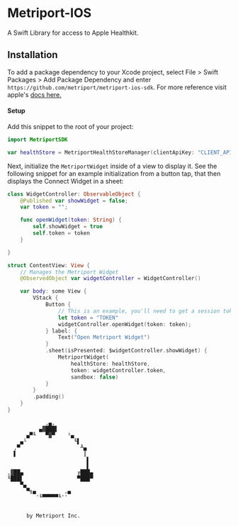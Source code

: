 # Metriport-IOS

A Swift Library for access to Apple Healthkit.

## Installation

To add a package dependency to your Xcode project, select File > Swift Packages > Add Package Dependency and enter `https://github.com/metriport/metriport-ios-sdk`. For more reference visit apple's [docs here.](https://developer.apple.com/documentation/xcode/adding-package-dependencies-to-your-app)

#### Setup

Add this snippet to the root of your project:

```swift
import MetriportSDK

var healthStore = MetriportHealthStoreManager(clientApiKey: "CLIENT_API_KEY", sandbox: false);
```

Next, initialize the `MetriportWidget` inside of a view to display it. See the following
snippet for an example initialization from a button tap, that then displays the Connect Widget
in a sheet:

```swift
class WidgetController: ObservableObject {
    @Published var showWidget = false;
    var token = "";

    func openWidget(token: String) {
        self.showWidget = true
        self.token = token
    }

}

struct ContentView: View {
    // Manages the Metriport Widget
    @ObservedObject var widgetController = WidgetController()

    var body: some View {
        VStack {
            Button {
                // This is an example, you'll need to get a session token from your server.
                let token = "TOKEN"
                widgetController.openWidget(token: token);
            } label: {
                Text("Open Metriport Widget")
            }
            .sheet(isPresented: $widgetController.showWidget) {
                MetriportWidget(
                    healthStore: healthStore,
                    token: widgetController.token,
                    sandbox: false)
            }
        }
        .padding()
    }
}
```

```
            ,▄,
          ▄▓███▌
      ▄▀╙   ▀▓▀    ²▄
    ▄└               ╙▌
  ,▀                   ╨▄
  ▌                     ║
                         ▌
                         ▌
,▓██▄                 ╔███▄
╙███▌                 ▀███▀
    ▀▄
      ▀╗▄         ,▄
         '╙▀▀▀▀▀╙''


      by Metriport Inc.

```
